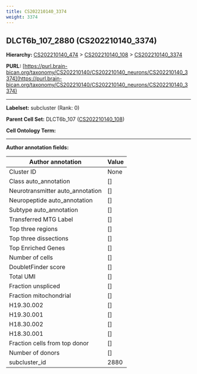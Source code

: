 ```yaml
---
title: CS202210140_3374
weight: 3374
---
```

## DLCT6b_107_2880 (CS202210140_3374)
<b>Hierarchy: </b>
[CS202210140_474](../CS202210140_474) >
[CS202210140_108](../CS202210140_108) >
[CS202210140_3374](../CS202210140_3374)

**PURL:** [https://purl.brain-bican.org/taxonomy/CS202210140/CS202210140_neurons/CS202210140_3374](https://purl.brain-bican.org/taxonomy/CS202210140/CS202210140_neurons/CS202210140_3374)

---


**Labelset:** subcluster (Rank: 0)

**Parent Cell Set:** DLCT6b_107 ([CS202210140_108](../CS202210140_108))



**Cell Ontology Term:** 

[MARKER GENES.]: #


---

[TRANSFERRED ANNOTATIONS.]: #


[AUTHOR ANNOTATION FIELDS.]: #


**Author annotation fields:**

| Author annotation | Value |
|-------------------|-------|
|Cluster ID|None|
|Class auto_annotation|[]|
|Neurotransmitter auto_annotation|[]|
|Neuropeptide auto_annotation|[]|
|Subtype auto_annotation|[]|
|Transferred MTG Label|[]|
|Top three regions|[]|
|Top three dissections|[]|
|Top Enriched Genes|[]|
|Number of cells|[]|
|DoubletFinder score|[]|
|Total UMI|[]|
|Fraction unspliced|[]|
|Fraction mitochondrial|[]|
|H19.30.002|[]|
|H19.30.001|[]|
|H18.30.002|[]|
|H18.30.001|[]|
|Fraction cells from top donor|[]|
|Number of donors|[]|
|subcluster_id|2880|
